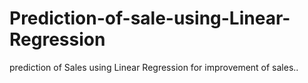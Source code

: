 # Prediction-of-sale-using-Linear-Regression
prediction of Sales using Linear Regression for improvement of sales..
